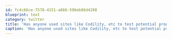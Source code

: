 ```yaml
---
id: fc4c66ce-7578-4151-a866-598eb86d4298
blueprint: text
category: twitter
title: 'Has anyone used sites like Codility, etc to test potential programming candidates?'
caption: 'Has anyone used sites like Codility, etc to test potential programming candidates?'
---
```

